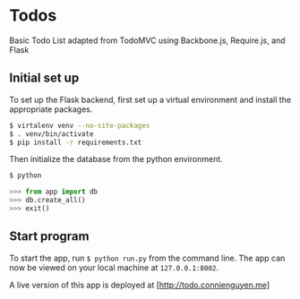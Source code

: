 # Todos

Basic Todo List adapted from TodoMVC using Backbone.js, Require.js, and Flask

## Initial set up

To set up the Flask backend, first set up a virtual environment and install the appropriate packages.

```sh
$ virtalenv venv --no-site-packages
$ . venv/bin/activate
$ pip install -r requirements.txt
```

Then initialize the database from the python environment.

```sh
$ python
```

```py
>>> from app import db
>>> db.create_all()
>>> exit()
```

## Start program

To start the app, run `$ python run.py` from the command line. The app can now be viewed on your local machine at `127.0.0.1:8002`.

A live version of this app is deployed at [http://todo.connienguyen.me]
